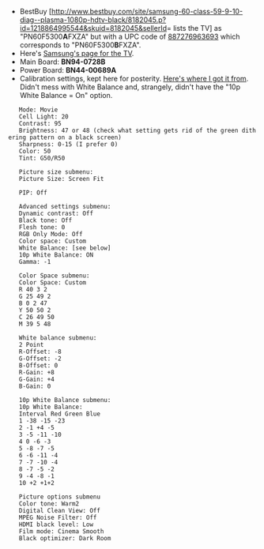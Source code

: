 -   BestBuy
    \[<http://www.bestbuy.com/site/samsung-60-class-59-9-10-diag--plasma-1080p-hdtv-black/8182045.p?id=1218864995544&skuid=8182045&sellerId>=
    lists the TV\] as "PN60F5300**A**FXZA" but with a UPC code of
    [887276963693](http://www.upcindex.com/887276963693) which
    corresponds to "PN60F5300**B**FXZA".
-   Here's [Samsung's page for the
    TV](http://www.samsung.com/us/support/owners/product/PN60F5300AFXZA).
-   Main Board: **BN94-0728B**
-   Power Board: **BN44-00689A**
-   Calibration settings, kept here for posterity. [Here's where I got
    it
    from](http://www.avsforum.com/forum/167-plasma-flat-panel-displays/1476482-samsung-pn60f5300-calibration-settings-26.html#post27866097).
    Didn't mess with White Balance and, strangely, didn't have the "10p
    White Balance = On" option.

`   Mode: Movie`  
`   Cell Light: 20`  
`   Contrast: 95`  
`   Brightness: 47 or 48 (check what setting gets rid of the green dithering pattern on a black screen)`  
`   Sharpness: 0-15 (I prefer 0)`  
`   Color: 50`  
`   Tint: G50/R50`

`   Picture size submenu:`  
`   Picture Size: Screen Fit`

`   PIP: Off`

`   Advanced settings submenu:`  
`   Dynamic contrast: Off`  
`   Black tone: Off`  
`   Flesh tone: 0`  
`   RGB Only Mode: Off`  
`   Color space: Custom`  
`   White Balance: [see below]`  
`   10p White Balance: ON`  
`   Gamma: -1`

`   Color Space submenu:`  
`   Color Space: Custom`  
`   R 40 3 2`  
`   G 25 49 2`  
`   B 0 2 47`  
`   Y 50 50 2`  
`   C 26 49 50`  
`   M 39 5 48`

`   White balance submenu:`  
`   2 Point `  
`   R-Offset: -8`  
`   G-Offset: -2`  
`   B-Offset: 0`  
`   R-Gain: +8`  
`   G-Gain: +4`  
`   B-Gain: 0`

`   10p White Balance submenu:`  
`   10p White Balance: `  
`   Interval Red Green Blue`  
`   1 -38 -15 -23`  
`   2 -1 +4 -5`  
`   3 -5 -11 -10`  
`   4 0 -6 -3`  
`   5 -8 -7 -5`  
`   6 -6 -11 -4`  
`   7 -7 -10 -4`  
`   8 -7 -5 -2`  
`   9 -4 -8 -1`  
`   10 +2 +1+2`

`   Picture options submenu`  
`   Color tone: Warm2`  
`   Digital Clean View: Off`  
`   MPEG Noise Filter: Off`  
`   HDMI black level: Low`  
`   Film mode: Cinema Smooth`  
`   Black optimizer: Dark Room`


